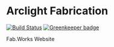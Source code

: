 # Arclight Fabrication
[![Build Status](https://travis-ci.org/NathanielHill/ArclightFabrication.svg?branch=master)](https://travis-ci.org/NathanielHill/ArclightFabrication)
[![Greenkeeper badge](https://badges.greenkeeper.io/NathanielHill/ArclightFabrication.svg)](https://greenkeeper.io/)

Fab.Works Website
